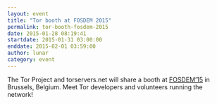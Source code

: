 ```yaml
---
layout: event
title: "Tor booth at FOSDEM 2015"
permalink: tor-booth-fosdem-2015
date: 2015-01-28 08:19:41
startdate: 2015-01-31 03:00:00
enddate: 2015-02-01 03:59:00
author: lunar
category: event
---
```


The Tor Project and torservers.net will share a booth at [FOSDEM’15](https://fosdem.org/2015/) in Brussels, Belgium. Meet Tor developers and volunteers running the network!
